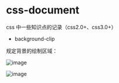 # css-document
css 中一些知识点的记录（css2.0+、css3.0+）

- background-clip

规定背景的绘制区域：

![image](./5.png)

![image](./6.png)
